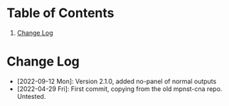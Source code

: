 
# Table of Contents

1.  [Change Log](#orga835f62)


<a id="orga835f62"></a>

# Change Log

-   <span class="timestamp-wrapper"><span class="timestamp">[2022-09-12 Mon]</span></span>: Version 2.1.0, added no-panel of normal outputs
-   <span class="timestamp-wrapper"><span class="timestamp">[2022-04-29 Fri]</span></span>: First commit, copying from the old mpnst-cna repo. Untested.
